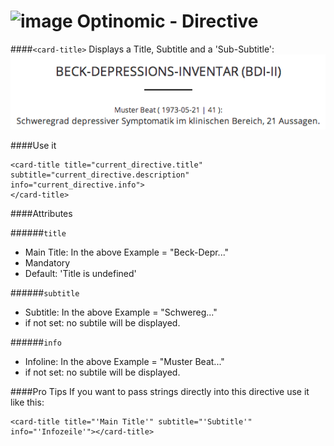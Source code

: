 ![image](http://www.ottiger.org/optinomic_logo/optinomic_logo_small.png)
Optinomic - Directive
=====================


####`<card-title>`
Displays a Title, Subtitle and a 'Sub-Subtitle':    
![image](https://raw.githubusercontent.com/Optinomic/optinomic-documentation/master/optinomic-directives/images/card_title.png)



####Use it
```
<card-title title="current_directive.title" subtitle="current_directive.description" info="current_directive.info">
</card-title>
```

####Attributes

######`title`    
-  Main Title:  In the above Example = "Beck-Depr..."    
-  Mandatory   
-  Default: 'Title is undefined'     


######`subtitle`    
- Subtitle:  In the above Example =  "Schwereg..."
- if not set: no subtile will be displayed.


######`info`    
- Infoline:  In the above Example =   "Muster Beat..."
- if not set: no subtile will be displayed.


####Pro Tips
If you want to pass strings directly into this directive use it like this:
```
<card-title title="'Main Title'" subtitle="'Subtitle'" info="'Infozeile'"></card-title>
```

